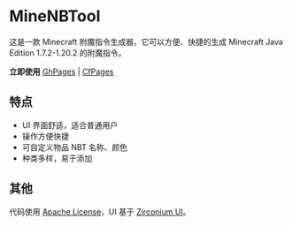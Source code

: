 # MineNBTool
这是一款 Minecraft 附魔指令生成器，它可以方便、快捷的生成 Minecraft Java Edition 1.7.2-1.20.2 的附魔指令。

**立即使用** [GhPages](https://lagsnesowo.github.io/MineNBTool) | [CfPages](https://minenbtool.lagsn.es)

## 特点
 - UI 界面舒适，适合普通用户
 - 操作方便快捷
 - 可自定义物品 NBT 名称、颜色
 - 种类多样，易于添加

## 其他
代码使用 [Apache License](https://github.com/LAGSNESQwQ/MineNBTool/blob/main/LICENSE)，UI 基于 [Zirconium UI](https://github.com/LAGSNESQwQ/ZirconiumUI)。

